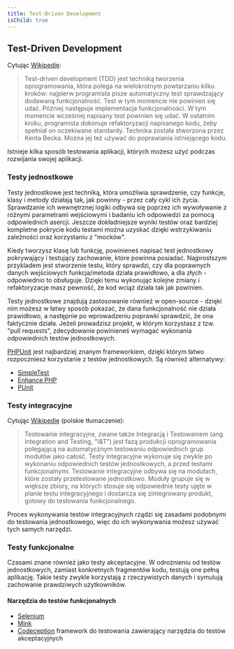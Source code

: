```yaml
---
title: Test-Driven Development
isChild: true
---
```


## Test-Driven Development

Cytując [Wikipedię](http://pl.wikipedia.org/wiki/Test-driven_development):

> Test-driven development (TDD) jest techniką tworzenia oprogramowania, która polega na wielokrotnym powtarzaniu kilku kroków: najpierw programista pisze automatyczny test sprawdzający dodawaną funkcjonalność. Test w tym momencie nie powinien się udać. Później następuje implementacja funkcjonalności. W tym momencie wcześniej napisany test powinien się udać. W ostatnim kroku, programista dokonuje refaktoryzacji napisanego kodu, żeby spełniał on oczekiwane standardy. Technika została stworzona przez Kenta Becka. Można jej też używać do poprawiania istniejącego kodu.

Istnieje kilka sposób testowania aplikacji, których możesz użyć podczas rozwijania swojej aplikacji.

### Testy jednostkowe

Testy jednostkowe jest techniką, która umożliwia sprawdzenie, czy funkcje, klasy i metody działają tak, jak powinny -
przez cały cykl ich życia. Sprawdzanie ich wewnętrznej logiki odbywa się poprzez ich wywoływanie z różnymi parametrami
wejściowymi i badaniu ich odpowiedzi za pomocą odpowiednich asercji. Jeszcze dokładniejsze wyniki testów oraz bardziej
kompletne pokrycie kodu testami można uzyskać dzięki wstrzykiwaniu zależności oraz korzystaniu z "mocków".

Kiedy tworzysz klasę lub funkcję, powinieneś napisać test jednostkowy pokrywający i testujący zachowanie, które powinna
posiadać. Najprostszym przykladem jest stworzenie testu, który sprawdzi, czy dla poprawnych danych wejściowych
funkcja/metoda działa prawidłowo, a dla złych - odpowiednio to obsługuje. Dzięki temu wykonując kolejne zmiany i
refaktoryzacje masz pewność, że kod wciąż działa tak jak powinien.

Testy jednostkowe znajdują zastosowanie również w open-source - dzięki nim możesz w łatwy sposób pokazać, że dana
funkcjonalność nie działa prawidłowo, a następnie po wprowadzeniu poprawki sprawdzić, że ona faktycznie działa. Jeżeli
prowadzisz projekt, w którym korzystasz z tzw. "pull requests", zdecydowanie powinieneś wymagać wykonania odpowiednich
testów jednostkowych.

[PHPUnit](http://phpunit.de) jest najbardziej znanym frameworkiem, dzięki którym łatwo rozpoczniesz korzystanie z
testów jednostkowych. Są również alternatywy:

* [SimpleTest](http://simpletest.org)
* [Enhance PHP](http://www.enhance-php.com/)
* [PUnit](http://punit.smf.me.uk/)

### Testy integracyjne

Cytując [Wikipedię](http://en.wikipedia.org/wiki/Integration_testing) (polskie tłumaczenie):

> Testowanie integracyjne, zwane także Integracją i Testowaniem (ang. Integration and Testing, "I&T") jest fazą produkcji oprogramowania polegającą na automatycznym testowaniu odpowiednich grup modułów jako całość. Testy integracyjne wykonuje się zwykle po wykonaniu odpowiednich testów jednostkowych, a przed testami funkcjonalnymi. Testowanie integracyjne odbywa się na modułach, które zostały przetestowane jednostkowo. Moduły grupuje się w większe zbiory, na których stosuje się odpowiednie testy ujęte w planie testu integracyjnego i dostarcza się zintegrowany produkt, gotowy do testowania funkcjonalnego.

Proces wykonywania testów integracyjnych rządzi się zasadami podobnymi do testowania jednostkowego, więc do ich
wykonywania możesz używać tych samych narzędzi.

### Testy funkcjonalne

Czasami znane również jako testy akceptacyjne. W odrożnieniu od testów jednostkowych, zamiast konkretnych fragmentów
kodu, testują one pełną aplikację. Takie testy zwykle korzystają z rzeczywistych danych i symulują zachowanie
prawdziwych użytkowników.

#### Narzędzia do testów funkcjonalnych

* [Selenium](http://seleniumhq.com)
* [Mink](http://mink.behat.org)
* [Codeception](http://codeception.com) framework do testowania zawierający narzędzia do testów akceptacyjnych

